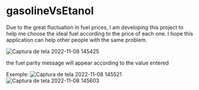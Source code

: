 # gasolineVsEtanol
Due to the great fluctuation in fuel prices, I am developing this project to help me choose the ideal fuel according to the price of each one.
I hope this application can help other people with the same problem.

![Captura de tela 2022-11-08 145425](https://user-images.githubusercontent.com/105306316/200640292-0a3bde6b-475a-4838-8c7e-a619a869c113.png)

the fuel parity message will appear according to the value entered

Exemple: 
![Captura de tela 2022-11-08 145521](https://user-images.githubusercontent.com/105306316/200640598-9a65568b-5c47-447e-87c5-6a1c9f027831.png)
![Captura de tela 2022-11-08 145603](https://user-images.githubusercontent.com/105306316/200640607-6f73cd42-b9cd-434e-a867-56dc55101fe4.png)
